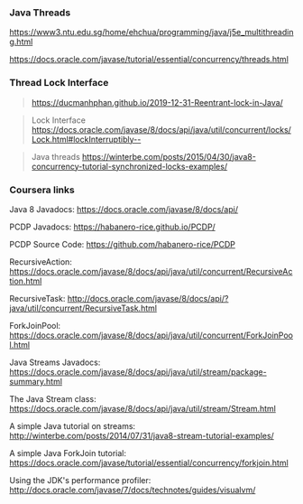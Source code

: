 ### Java Threads


https://www3.ntu.edu.sg/home/ehchua/programming/java/j5e_multithreading.html

https://docs.oracle.com/javase/tutorial/essential/concurrency/threads.html


### Thread Lock Interface

> https://ducmanhphan.github.io/2019-12-31-Reentrant-lock-in-Java/ 

> Lock Interface https://docs.oracle.com/javase/8/docs/api/java/util/concurrent/locks/Lock.html#lockInterruptibly--

> Java threads https://winterbe.com/posts/2015/04/30/java8-concurrency-tutorial-synchronized-locks-examples/


### Coursera links

Java 8 Javadocs: https://docs.oracle.com/javase/8/docs/api/

PCDP Javadocs: https://habanero-rice.github.io/PCDP/

PCDP Source Code: https://github.com/habanero-rice/PCDP

RecursiveAction: https://docs.oracle.com/javase/8/docs/api/java/util/concurrent/RecursiveAction.html

RecursiveTask: http://docs.oracle.com/javase/8/docs/api/?java/util/concurrent/RecursiveTask.html

ForkJoinPool: https://docs.oracle.com/javase/8/docs/api/java/util/concurrent/ForkJoinPool.html

Java Streams Javadocs: https://docs.oracle.com/javase/8/docs/api/java/util/stream/package-summary.html

The Java Stream class: https://docs.oracle.com/javase/8/docs/api/java/util/stream/Stream.html

A simple Java tutorial on streams: http://winterbe.com/posts/2014/07/31/java8-stream-tutorial-examples/

A simple Java ForkJoin tutorial: https://docs.oracle.com/javase/tutorial/essential/concurrency/forkjoin.html

Using the JDK's performance profiler: http://docs.oracle.com/javase/7/docs/technotes/guides/visualvm/

